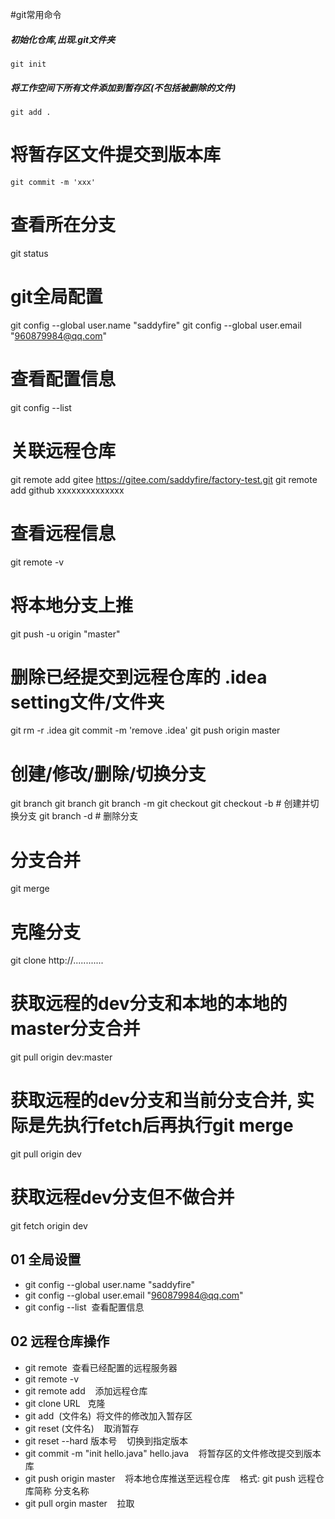 #git常用命令

##### 初始化仓库,出现.git文件夹
`git init `
##### 将工作空间下所有文件添加到暂存区(不包括被删除的文件)
`git add .`
# 将暂存区文件提交到版本库
`git commit -m 'xxx'`

# 查看所在分支
git status

# git全局配置
git config --global user.name "saddyfire"
git config --global user.email "960879984@qq.com"
# 查看配置信息
git config --list

# 关联远程仓库
git remote add gitee https://gitee.com/saddyfire/factory-test.git
git remote add github xxxxxxxxxxxxxx 

# 查看远程信息
git remote -v

# 将本地分支上推
git push -u origin "master"

# 删除已经提交到远程仓库的 .idea setting文件/文件夹
git rm -r .idea
git commit -m 'remove .idea'
git push origin master

# 创建/修改/删除/切换分支
git branch
git branch
git branch -m
git checkout
git checkout -b	 # 创建并切换分支
git branch -d	# 删除分支

# 分支合并
git merge

# 克隆分支
git clone http://............

# 获取远程的dev分支和本地的本地的master分支合并
git pull origin dev:master

# 获取远程的dev分支和当前分支合并, 实际是先执行fetch后再执行git merge
git pull origin dev

# 获取远程dev分支但不做合并
git fetch origin dev 





## 01 全局设置

- git config --global user.name "saddyfire"
- git config --global user.email "960879984@qq.com"
- git config --list  查看配置信息

## 02 远程仓库操作

- git remote  查看已经配置的远程服务器
- git remote -v
- git remote add    添加远程仓库
- git clone URL   克隆
- git add  (文件名)  将文件的修改加入暂存区
- git reset (文件名)    取消暂存
- git reset --hard 版本号    切换到指定版本
- git commit -m "init hello.java" hello.java    将暂存区的文件修改提交到版本库
- git push origin master    将本地仓库推送至远程仓库    格式: git push 远程仓库简称 分支名称
- git pull orgin master    拉取
